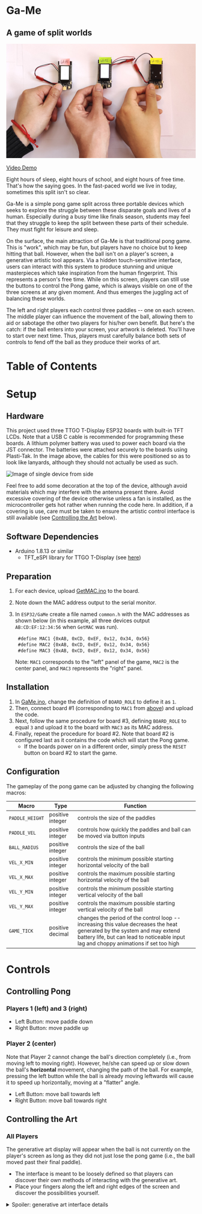 # Ga-Me <!-- omit in toc -->
## A game of split worlds
![Image of the Ga-Me devices](media/photo_hands.jpg)

[Video Demo]() <!-- TODO -->

Eight hours of sleep, eight hours of school, and eight hours of free time. That's how the saying goes. In the fast-paced world we live in today, sometimes this split isn't so clear.

Ga-Me is a simple pong game split across three portable devices which seeks to explore the struggle between these disparate goals and lives of a human. Especially during a busy time like finals season, students may feel that they struggle to keep the split between these parts of their schedule. They must fight for leisure and sleep.

On the surface, the main attraction of Ga-Me is that traditional pong game. This is "work", which may be fun, but players have no choice but to keep hitting that ball. However, when the ball isn't on a player's screen, a generative artistic tool appears. Via a hidden touch-sensitive interface, users can interact with this system to produce stunning and unique masterpieces which take inspiration from the human fingerprint. This represents a person's free time. While on this screen, players can still use the buttons to control the Pong game, which is always visible on one of the three screens at any given moment. And thus emerges the juggling act of balancing these worlds.

The left and right players each control three paddles -- one on each screen. The middle player can influence the movement of the ball, allowing them to aid or sabotage the other two players for his/her own benefit. But here's the catch: if the ball enters into your screen, your artwork is deleted. You'll have to start over next time. Thus, players must carefully balance both sets of controls to fend off the ball as they produce their works of art.

# Table of Contents <!-- omit in toc -->
<!-- TODO -->

# Setup
## Hardware
This project used three TTGO T-Display ESP32 boards with built-in TFT LCDs. Note that a USB C cable is recommended for programming these boards. A lithium polymer battery was used to power each board via the JST connector. The batteries were attached securely to the boards using Plasti-Tak. In the image above, the cables for this were positioned so as to look like lanyards, although they should not actually be used as such.

![Image of single device from side](media/photo_single.jpgTODO)

Feel free to add some decoration at the top of the device, although avoid materials which may interfere with the antenna present there. Avoid excessive covering of the device otherwise unless a fan is installed, as the microcontroller gets hot rather when running the code here. In addition, if a covering is use, care must be taken to ensure the artistic control interface is still available (see [Controlling the Art](#TODO) below).

## Software Dependencies
- Arduino 1.8.13 or similar
  - TFT_eSPI library for TTGO T-Display (see [here](https://github.com/Xinyuan-LilyGO/TTGO-T-Display))

## Preparation
1. For each device, upload [GetMAC.ino](ESP32/GetMAC/GetMAC.ino) to the board.
2. Note down the MAC address output to the serial monitor.
3. In `ESP32/GaMe` create a file named `common.h` with the MAC addresses as shown below (in this example, all three devices output `AB:CD:EF:12:34:56` when `GetMAC` was run).

        #define MAC1 {0xAB, 0xCD, 0xEF, 0x12, 0x34, 0x56}
        #define MAC2 {0xAB, 0xCD, 0xEF, 0x12, 0x34, 0x56}
        #define MAC3 {0xAB, 0xCD, 0xEF, 0x12, 0x34, 0x56}

      Note: `MAC1` corresponds to the "left" panel of the game, `MAC2` is the center panel, and `MAC3` represents the "right" panel.

## Installation
1. In [GaMe.ino](ESP32/GaMe/GaMe.ino), change the definition of `BOARD_ROLE` to define it as `1`.
2. Then, connect board #1 (corresponding to `MAC1` from [above](#preparation)) and upload the code.
3. Next, follow the same procedure for board #3, defining `BOARD_ROLE` to equal `3` and upload it to the board with `MAC3` as its MAC address.
4. Finally, repeat the procedure for board #2. Note that board #2 is configured last as it contains the code which will start the Pong game.
   - If the boards power on in a different order, simply press the `RESET` button on board #2 to start the game.

## Configuration
The gameplay of the pong game can be adjusted by changing the following macros:

| Macro | Type  | Function  |
| ---   | ---   | ---       |
|`PADDLE_HEIGHT`|positive integer|controls the size of the paddles|
|`PADDLE_VEL`|positive integer|controls how quickly the paddles and ball can be moved via button inputs|
|`BALL_RADIUS`|positive integer|controls the size of the ball|
|`VEL_X_MIN`|positive integer|controls the minimum possible starting horizontal velocity of the ball|
|`VEL_X_MAX`|positive integer|controls the maximum possible starting horizontal velocity of the ball|
|`VEL_Y_MIN`|positive integer|controls the minimum possible starting vertical velocity of the ball|
|`VEL_Y_MAX`|positive integer|controls the maximum possible starting vertical velocity of the ball|
|`GAME_TICK`|positive decimal|changes the period of the control loop -- increasing this value decreases the heat generated by the system and may extend battery life, but can lead to noticeable input lag and choppy animations if set too high|

# Controls
## Controlling Pong
### Players 1 (left) and 3 (right)
- Left Button: move paddle down
- Right Button: move paddle up
### Player 2 (center)
Note that Player 2 cannot change the ball's direction completely (i.e., from moving left to moving right). However, he/she can speed up or slow down the ball's **horizontal** movement, changing the path of the ball. For example, pressing the left button while the ball is already moving leftwards will cause it to speed up horizontally, moving at a "flatter" angle.
- Left Button: move ball towards left
- Right Button: move ball towards right
## Controlling the Art
### All Players
The generative art display will appear when the ball is not currently on the player's screen as long as they did not just lose the pong game (i.e., the ball moved past their final paddle).
- The interface is meant to be loosely defined so that players can discover their own methods of interacting with the generative art.
- Place your fingers along the left and right edges of the screen and discover the possibilities yourself.

<details>
  <summary>Spoiler: generative art interface details</summary>

  The generative art is informed by capacitive touch sensing on pins 2 and 32. Pressing on the left will increase the rate of rotation of the currently-generating trail about the center of the screen in the counterclockwise direction. Pressing on the right will increase the rate of rotation in the clockwise direction.

  This interface is analog, so pressing with more strength will increase the rate of rotation in that respective direction.
</details>